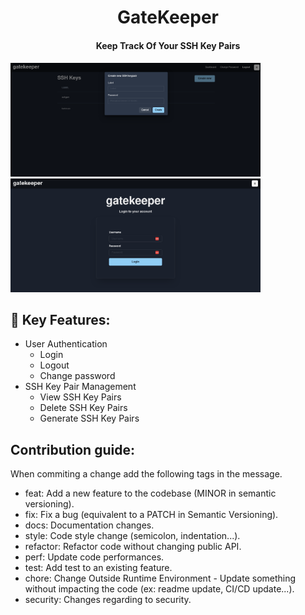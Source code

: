 <div align="center">
    <h1>GateKeeper</h1>
    <h4>Keep Track Of Your SSH Key Pairs<h4>

</div>

<img width="400px" src="docs/gatekeeper.png" /> <img width="400px" src="docs/login.png" />


## 🔑 Key Features:
- User Authentication
    - Login
    - Logout
    - Change password
- SSH Key Pair Management
    - View SSH Key Pairs
    - Delete SSH Key Pairs
    - Generate SSH Key Pairs

## Contribution guide:
When commiting a change add the following tags in the message.
- feat: Add a new feature to the codebase (MINOR in semantic versioning).
- fix: Fix a bug (equivalent to a PATCH in Semantic Versioning).
- docs: Documentation changes.
- style: Code style change (semicolon, indentation...).
- refactor: Refactor code without changing public API.
- perf: Update code performances.
- test: Add test to an existing feature.
- chore: Change Outside Runtime Environment - Update something without impacting the code (ex: readme update, CI/CD update...).
- security: Changes regarding to security.
